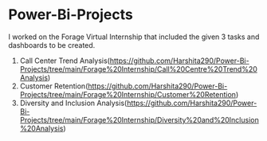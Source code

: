 # Power-Bi-Projects

I worked on the Forage Virtual Internship that included the given 3 tasks and dashboards to be created.
1. Call Center Trend Analysis(https://github.com/Harshita290/Power-Bi-Projects/tree/main/Forage%20Internship/Call%20Centre%20Trend%20Analysis)
2. Customer Retention(https://github.com/Harshita290/Power-Bi-Projects/tree/main/Forage%20Internship/Customer%20Retention)
3. Diversity and Inclusion Analysis(https://github.com/Harshita290/Power-Bi-Projects/tree/main/Forage%20Internship/Diversity%20and%20Inclusion%20Analysis)
